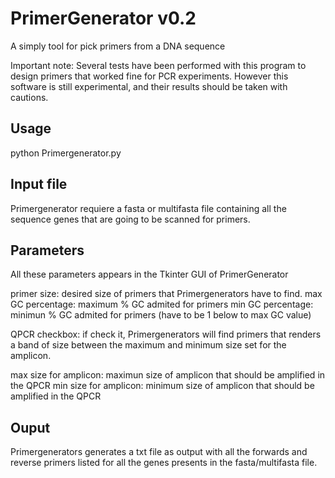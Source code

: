 # PrimerGenerator v0.2
A simply tool for pick primers from a DNA sequence 

Important note: Several tests have been performed with this program to design 
primers that worked fine for PCR experiments. However this software is still experimental, 
and their results should be taken with cautions. 


## Usage


python Primergenerator.py


## Input file



Primergenerator requiere a fasta or multifasta file containing all the sequence genes that are going to be scanned for primers. 



## Parameters

All these parameters appears in the Tkinter GUI of PrimerGenerator

primer size: desired size of primers that Primergenerators have to find.
max GC percentage: maximum % GC admited for primers
min GC percentage: minimun % GC admited for primers (have to be 1 below to max GC value)

QPCR checkbox: if check it, Primergenerators will find primers that renders a band of size
				between the maximum and minimum size set for the amplicon.

max size for amplicon: maximun size of amplicon that should be amplified in the QPCR
min size for amplicon: minimum size of amplicon that should be amplified in the QPCR	



## Ouput


Primergenerators generates a txt file as output with all the forwards and reverse primers listed for all
the genes presents in the fasta/multifasta file. 

